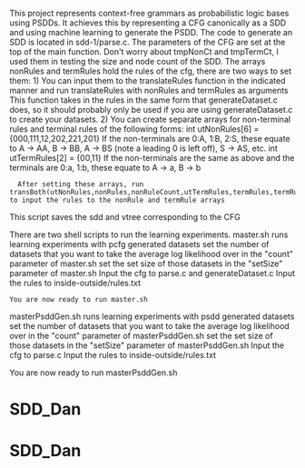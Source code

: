 This project represents context-free grammars as probabilistic logic bases using PSDDs.  It achieves this by representing a CFG canonically as a SDD and using machine learning to generate the PSDD.
The code to generate an SDD is located in sdd-1/parse.c.
  The parameters of the CFG are set at the top of the main function.  Don't worry about tmpNonCt and tmpTermCt, I used them in testing the size and node count of the SDD.
  The arrays nonRules and termRules hold the rules of the cfg, there are two ways to set them:
    1) You can input them to the translateRules function in the indicated manner and run translateRules with nonRules and termRules as arguments
      This function takes in the rules in the same form that generateDataset.c does, so it should probably only be used if you are using generateDataset.c to create your datasets.
    2) You can create separate arrays for non-terminal rules and terminal rules of the following forms:
      int utNonRules[6] = {000,111,12,202,221,201}
        If the non-terminals are 0:A, 1:B, 2:S, these equate to A -> AA, B -> BB, A -> BS (note a leading 0 is left off), S -> AS, etc.
      int utTermRules[2] = {00,11}
        If the non-terminals are the same as above and the terminals are 0:a, 1:b, these equate to A -> a, B -> b
				
      After setting these arrays, run transBoth(utNonRules,nonRules,nonRuleCount,utTermRules,termRules,termRuleCount) to input the rules to the nonRule and termRule arrays
			
  This script saves the sdd and vtree corresponding to the CFG
	
There are two shell scripts to run the learning experiments.
  master.sh runs learning experiments with pcfg generated datasets
    set the number of datasets that you want to take the average log likelihood over in the "count" parameter of master.sh
    set the set size of those datasets in the "setSize" parameter of master.sh
    Input the cfg to parse.c and generateDataset.c
    Input the rules to inside-outside/rules.txt
		
    You are now ready to run master.sh
		
		
  masterPsddGen.sh runs learning experiments with psdd generated datasets
    set the number of datasets that you want to take the average log likelihood over in the "count" parameter of masterPsddGen.sh
    set the set size of those datasets in the "setSize" parameter of masterPsddGen.sh
    Input the cfg to parse.c
    Input the rules to inside-outside/rules.txt
		
You are now ready to run masterPsddGen.sh
# SDD_Dan
# SDD_Dan
